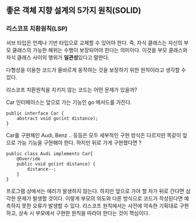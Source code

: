 ## 좋은 객체 지향 설계의 5가지 원칙(SOLID)

### 리스코프 치환원칙(LSP)

서브 타입은 언제나 기반 타입으로 교체할 수 있어야 한다. 즉, 자식 클래스는 자신의 부모 클래스의 가능한 해위는 수행이 보장되어야 한다는 의미이다. 이것을 부모 클래스와 자식 클래스 사이의 행위가 **일관성**있다고 말한다.

다형성을 이용한 코드가 올바르게 동작하는 것을 보장하기 위한 원칙이라고 생각할 수 있다.

리스코프 치환원칙을 지키지 않는 코드는 어떤 문제가 있을까?

Car 인터페이스는 앞으로 가는 기능인 go 메서드를 가진다.
```
public interface Car {
    abstract void go(int distance);
}
```

Car를 구현체인 Audi, Benz .. 등등은 모두 세부적인 구현 방식은 다르지만 똑같이 앞으로 가능 기능을 구현해야 한다. 하지만 뒤로 가게 구현했다면 ?

```
public class Audi implements Car{
    @Override
    public void go(int distance) {
        distance--;
    }
}
```
프로그램 상에서는 에러가 발생하지 않는다. 하지만 앞으로 가야 할 차가 뒤로 간다면 심각한 문제가 발생할 것이다. 이렇게 부모의 의도와 다른 방식으로 코드가 작성된다면 예측하지 못한 오류가 발생할 수 있다. 리스코프 원칙에서는 사전에 약속한 기획대로 구현하고, 상속 시 부모에서 구현한 원칙을 따라야 한다는 것이 핵심이다.




